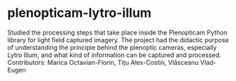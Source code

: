 # plenopticam-lytro-illum
Studied the processing steps that take place inside the Plenopticam Python library for light field captured imagery. The project had the didactic purpose of understanding the principle behind the plenoptic cameras, especially Lytro Illum, and what kind of information can be captured and processed. 
Contributors: Marica Octavian-Florin, Tițu Alex-Costin, Vlăsceanu Vlad-Eugen
